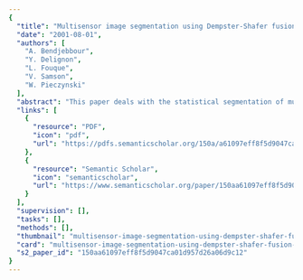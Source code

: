 ```yaml
---
{
  "title": "Multisensor image segmentation using Dempster-Shafer fusion in Markov fields context",
  "date": "2001-08-01",
  "authors": [
    "A. Bendjebbour",
    "Y. Delignon",
    "L. Fouque",
    "V. Samson",
    "W. Pieczynski"
  ],
  "abstract": "This paper deals with the statistical segmentation of multisensor images. In a Bayesian context, the interest of using hidden Markov random fields, which allows one to take contextual information into account, has been well known for about 20 years. In other situations, the Bayesian framework is insufficient and one must make use of the theory of evidence. The aim of the authors' work is to propose evidential models that can take into account contextual information via Markovian fields. They define a general evidential Markovian model and show that it is usable in practice. Different simulation results presented show the interest of evidential Markovian field model-based segmentation algorithms. Furthermore, an original variant of generalized mixture estimation, making possible the unsupervised evidential fusion in a Markovian context, is described. It is applied to the unsupervised segmentation of real radar and SPOT images showing the relevance of the proposed models and corresponding segmentation methods in real situations.",
  "links": [
    {
      "resource": "PDF",
      "icon": "pdf",
      "url": "https://pdfs.semanticscholar.org/150a/a61097eff8f5d9047ca01d957d26a06d9c12.pdf"
    },
    {
      "resource": "Semantic Scholar",
      "icon": "semanticscholar",
      "url": "https://www.semanticscholar.org/paper/150aa61097eff8f5d9047ca01d957d26a06d9c12"
    }
  ],
  "supervision": [],
  "tasks": [],
  "methods": [],
  "thumbnail": "multisensor-image-segmentation-using-dempster-shafer-fusion-in-markov-fields-context-thumb.jpg",
  "card": "multisensor-image-segmentation-using-dempster-shafer-fusion-in-markov-fields-context-card.jpg",
  "s2_paper_id": "150aa61097eff8f5d9047ca01d957d26a06d9c12"
}
---
```


